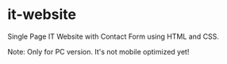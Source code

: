 # it-website
Single Page IT Website with Contact Form using HTML and CSS. 

Note: Only for PC version. It's not mobile optimized yet! 

